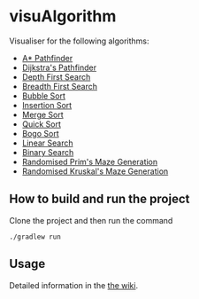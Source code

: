 # visuAlgorithm
Visualiser for the following algorithms:
- [A* Pathfinder](https://github.com/kevcen/visuAlgorithm/wiki/A*-Pathfinder)
- [Dijkstra's Pathfinder](https://github.com/kevcen/visuAlgorithm/wiki/Dijkstra's-Pathfinder)
- [Depth First Search](https://github.com/kevcen/visuAlgorithm/wiki/Depth-First-Search)
- [Breadth First Search](https://github.com/kevcen/visuAlgorithm/wiki/Breadth-First-Search)
- [Bubble Sort](https://github.com/kevcen/visuAlgorithm/wiki/Bubble-Sort)
- [Insertion Sort](https://github.com/kevcen/visuAlgorithm/wiki/Insertion-Sort)
- [Merge Sort](https://github.com/kevcen/visuAlgorithm/wiki/Merge-Sort)
- [Quick Sort](https://github.com/kevcen/visuAlgorithm/wiki/Quick-Sort)
- [Bogo Sort](https://github.com/kevcen/visuAlgorithm/wiki/Bogo-Sort)
- [Linear Search](https://github.com/kevcen/visuAlgorithm/wiki/Linear-Search)
- [Binary Search](https://github.com/kevcen/visuAlgorithm/wiki/Binary-Search)
- [Randomised Prim's Maze Generation](https://github.com/kevcen/visuAlgorithm/wiki/Randomised-Prim's-Maze-Generation)
- [Randomised Kruskal's Maze Generation](https://github.com/kevcen/visuAlgorithm/wiki/Randomised-Kruskal's-Maze-Generation)

## How to build and run the project
Clone the project and then run the command

`./gradlew run`

## Usage
Detailed information in the [the wiki](https://github.com/kevcen/visuAlgorithm/wiki).


